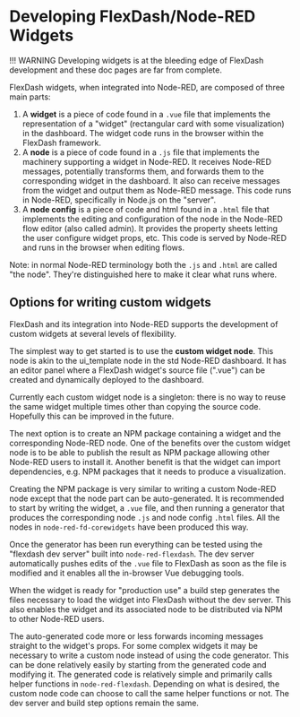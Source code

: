 # Developing FlexDash/Node-RED Widgets

!!! WARNING
    Developing widgets is at the bleeding edge of FlexDash development and these doc
    pages are far from complete.

FlexDash widgets, when integrated into Node-RED, are composed of three main parts:

1. A **widget** is a piece of code found in a `.vue` file that implements the representation
   of a "widget" (rectangular card with some visualization) in the dashboard.
   The widget code runs in the browser within the FlexDash framework.
2. A **node** is a piece of code found in a `.js` file that implements the machinery supporting
   a widget in Node-RED.
   It receives Node-RED messages, potentially transforms them, and forwards them to the
   corresponding widget in the dashboard.
   It also can receive messages from the widget and output them as Node-RED message.
   This code runs in Node-RED, specifically in Node.js on the "server".
3. A **node config** is a piece of code and html found in a `.html` file that implements the
   editing and configuration of the node in the Node-RED flow editor (also called admin).
   It provides the property sheets letting the user configure widget props, etc.
   This code is served by Node-RED and runs in the browser when editing flows.
  
Note: in normal Node-RED terminology both the `.js` and `.html` are called "the node". They're
distinguished here to make it clear what runs where.

## Options for writing custom widgets

FlexDash and its integration into Node-RED supports the development of custom widgets at
several levels of flexibility.

The simplest way to get started is to use the **custom widget node**.
This node is akin to the ui_template node in the std Node-RED dashboard.
It has an editor panel where a FlexDash widget's source file (".vue") can be created and
dynamically deployed to the dashboard.

Currently each custom widget node is a singleton: there is no way to reuse the same widget
multiple times other than copying the source code. Hopefully this can be improved in the future.

The next option is to create an NPM package containing a widget and the corresponding Node-RED
node.
One of the benefits over the custom widget node is to be able to publish the result
as NPM package allowing other Node-RED users to install it.
Another benefit is that the widget can import dependencies, e.g. NPM packages that
it needs to produce a visualization.

Creating the NPM package is very similar to writing a custom Node-RED node except that
the node part can be auto-generated.
It is recommended to start by writing the widget, a `.vue` file, and then running a
generator that produces the corresponding node `.js` and node config `.html` files.
All the nodes in `node-red-fd-corewidgets` have been produced this way.

Once the generator has been run everything can be tested using the "flexdash dev server"
built into `node-red-flexdash`.
The dev server automatically pushes edits of the `.vue` file to FlexDash as soon as the file
is modified and it enables all the in-browser Vue debugging tools.

When the widget is ready for "production use" a build step generates the files necessary to load the
widget into FlexDash without the dev server.
This also enables the widget and its associated node to be distributed via NPM to other Node-RED users.

The auto-generated code more or less forwards incoming messages straight to the widget's props.
For some complex widgets it may be necessary to write a custom node instead of using the
code generator.
This can be done relatively easily by starting from the generated code and modifying it.
The generated code is relatively simple and primarily calls helper functions in
`node-red-flexdash`.
Depending on what is desired, the custom node code can choose to call the same helper functions or not.
The dev server and build step options remain the same.
